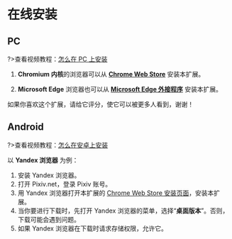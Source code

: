 # 在线安装

## PC

?>查看视频教程：[怎么在 PC 上安装](https://www.youtube.com/watch?v=Ta7oLbTpT7M&list=PLO2Mj4AiZzWEpN6x_lAG8mzeNyJzd478d&index=2 ':target=_blank')

1. **Chromium 内核**的浏览器可以从 **[Chrome Web Store](https://chrome.google.com/webstore/detail/powerful-pixiv-downloader/dkndmhgdcmjdmkdonmbgjpijejdcilfh ':target=_blank')** 安装本扩展。

2. **Microsoft Edge** 浏览器也可以从 **[Microsoft Edge 外接程序](https://microsoftedge.microsoft.com/addons/detail/hpcoocgpiepjcngmhhknkflhpkoklphp ':target=_blank')** 安装本扩展。

如果你喜欢这个扩展，请给它评分，使它可以被更多人看到，谢谢！

## Android

?>查看视频教程：[怎么在安卓上安装](https://www.youtube.com/watch?v=SoJrvcut000&list=PLO2Mj4AiZzWEpN6x_lAG8mzeNyJzd478d&index=3 ':target=_blank')

以 **Yandex 浏览器** 为例：

1. 安装 Yandex 浏览器。
2. 打开 Pixiv.net，登录 Pixiv 账号。
3. 用 Yandex 浏览器打开本扩展的 [Chrome Web Store 安装页面](https://chrome.google.com/webstore/detail/powerful-pixiv-downloader/dkndmhgdcmjdmkdonmbgjpijejdcilfh ':target=_blank')，安装本扩展。
4. 当你要进行下载时，先打开 Yandex 浏览器的菜单，选择“**桌面版本**”。否则，下载可能会遇到问题。
5. 如果 Yandex 浏览器在下载时请求存储权限，允许它。